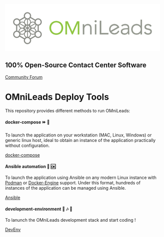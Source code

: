 ![Diagrama deploy tool](./ansible/png/omnileads_logo_1.png)

## 100% Open-Source Contact Center Software

[Community Forum](https://forum.omnileads.net/)

# OMniLeads Deploy Tools

This repository provides different methods to run OMniLeads:

#### docker-compose :fast_forward:  🐳 

To launch the application on your workstation (MAC, Linux, Windows) or generic linux host, ideal to obtain an instance of
the application practically without configuration.

[docker-compose](docker-compose/README.md)

#### Ansible automation :office: :ok:

To launch the application using Ansible on any modern Linux instance with [Podman](https://docs.podman.io/en/latest/) or [Docker-Engine](https://docker.com/) support.
Under this format, hundreds of instances of the application can be managed using Ansible.

[Ansible](systemd/README.md)

#### development-environment :sunflower: :notes: :dizzy:

To lanunch the OMniLeads development stack and  start coding !  

[DevEnv](develoment-env/README.md)